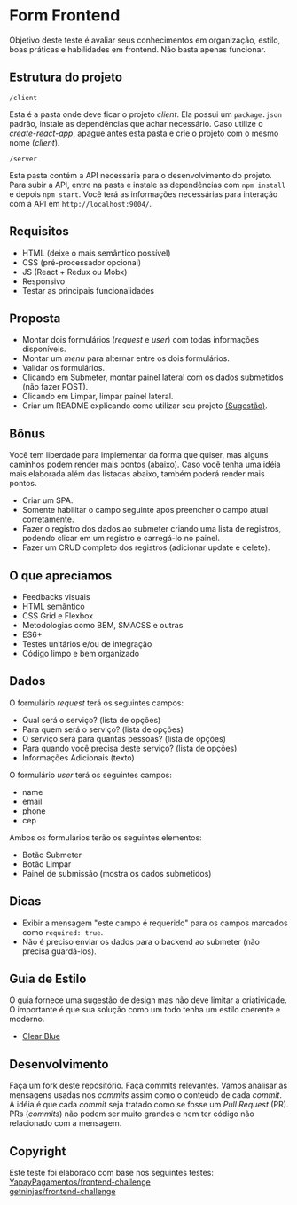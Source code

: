 # Form Frontend

Objetivo deste teste é avaliar seus conhecimentos em organização, estilo, boas práticas e habilidades em frontend. Não basta apenas funcionar.

## Estrutura do projeto

`/client`

Esta é a pasta onde deve ficar o projeto *client*. Ela possui um `package.json` padrão, instale as dependências que achar necessário. Caso utilize o *create-react-app*, apague antes esta pasta e crie o projeto com o mesmo nome (*client*).

`/server`

Esta pasta contém a API necessária para o desenvolvimento do projeto. Para subir a API, entre na pasta e instale as dependências com `npm install` e depois `npm start`. Você terá as informações necessárias para interação com a API em `http://localhost:9004/`.

## Requisitos

- HTML (deixe o mais semântico possível)
- CSS (pré-processador opcional)
- JS (React + Redux ou Mobx)
- Responsivo
- Testar as principais funcionalidades

## Proposta

- Montar dois formulários (*request* e *user*) com todas informações disponíveis.
- Montar um *menu* para alternar entre os dois formulários.
- Validar os formulários.
- Clicando em Submeter, montar painel lateral com os dados submetidos (não fazer POST).
- Clicando em Limpar, limpar painel lateral.
- Criar um README explicando como utilizar seu projeto [(Sugestão)](https://github.com/wearehive/project-guidelines/blob/master/README.sample.md).

## Bônus

Você tem liberdade para implementar da forma que quiser, mas alguns caminhos podem render mais pontos (abaixo). Caso você tenha uma idéia mais elaborada além das listadas abaixo, também poderá render mais pontos.

- Criar um SPA.
- Somente habilitar o campo seguinte após preencher o campo atual corretamente.
- Fazer o registro dos dados ao submeter criando uma lista de registros, podendo clicar em um registro e carregá-lo no painel.
- Fazer um CRUD completo dos registros (adicionar update e delete).

## O que apreciamos

- Feedbacks visuais
- HTML semântico
- CSS Grid e Flexbox
- Metodologias como BEM, SMACSS e outras
- ES6+
- Testes unitários e/ou de integração
- Código limpo e bem organizado

## Dados

O formulário *request* terá os seguintes campos:

- Qual será o serviço? (lista de opções)
- Para quem será o serviço? (lista de opções)
- O serviço será para quantas pessoas? (lista de opções)
- Para quando você precisa deste serviço? (lista de opções)
- Informações Adicionais (texto)

O formulário *user* terá os seguintes campos:

- name
- email
- phone
- cep

Ambos os formulários terão os seguintes elementos:

- Botão Submeter
- Botão Limpar
- Painel de submissão (mostra os dados submetidos)

## Dicas

- Exibir a mensagem "este campo é requerido" para os campos marcados como `required: true`.
- Não é preciso enviar os dados para o backend ao submeter (não precisa guardá-los).

## Guia de Estilo

O guia fornece uma sugestão de design mas não deve limitar a criatividade. O importante é que sua solução como um todo tenha um estilo coerente e moderno.

- [Clear Blue](https://xd.adobe.com/view/e48de5b3-6f33-4175-7c03-5f8668d892b3-92bc/)

## Desenvolvimento

Faça um fork deste repositório. Faça commits relevantes. Vamos analisar as mensagens usadas nos *commits* assim como o conteúdo de cada *commit*. A idéia é que cada *commit* seja tratado como se fosse um *Pull Request* (PR). PRs (*commits*) não podem ser muito grandes e nem ter código não relacionado com a mensagem.

## Copyright

Este teste foi elaborado com base nos seguintes testes:  
[YapayPagamentos/frontend-challenge](https://github.com/YapayPagamentos/frontend-challenge)  
[getninjas/frontend-challenge](https://github.com/getninjas/frontend-challenge)
